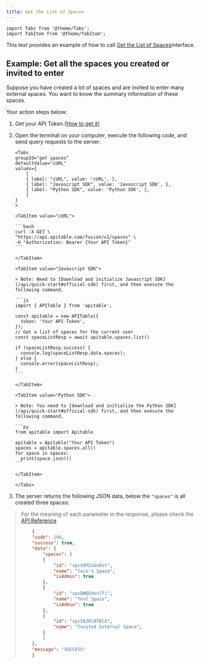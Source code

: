 ```yaml
---
title: Get the List of Spaces
---
```


````mdx-code-block
import Tabs from '@theme/Tabs';
import TabItem from '@theme/TabItem';
````

This text provides an example of how to call [Get the List of Spaces](/api/reference#operation/get-spaces)interface.

## Example: Get all the spaces you created or invited to enter

Suppose you have created a lot of spaces and are invited to enter many external spaces. You want to know the summary information of these spaces.

Your action steps below:

1. Get your API Token.([How to get it](quick-start.md#get-api-token))

2. Open the terminal on your computer, execute the following code, and send query requests to the server:

    ````mdx-code-block
    <Tabs
    groupId="get spaces"
    defaultValue="cURL"
    values={
        [
        { label: "cURL", value: 'cURL', },
        { label: "Javascript SDK", value: 'Javascript SDK', },
        { label: "Python SDK", value: 'Python SDK', },
        ]
    }
    >

    <TabItem value="cURL">

    ```bash
    curl -X GET \
    "https://api.apitable.com/fusion/v1/spaces" \
    -H "Authorization: Bearer {Your API Token}"
    ```

    </TabItem>

    <TabItem value="Javascript SDK">

    > Note: Need to [Download and initialize Javascript SDK](/api/quick-start#official-sdk) first, and then execute the following command.

    ```js
    import { APITable } from 'apitable';

    const apitable = new APITable({
      token: 'Your API Token',
    });
    // Get a list of spaces for the current user
    const spaceListResp = await apitable.spaces.list()

    if (spaceListResp.success) {
      console.log(spaceListResp.data.spaces);
    } else {
      console.error(spaceListResp);
    }
    ```

    </TabItem>

    <TabItem value="Python SDK">

    > Note: You need to [download and initialize the Python SDK](/api/quick-start#official-sdk) first, and then execute the following command.

    ```py
    from apitable import Apitable

    apitable = Apitable("Your API Token")
    spaces = apitable.spaces.all()
    for space in spaces:
      print(space.json())
    ```

    </TabItem>

    </Tabs>
    ````
3. The server returns the following JSON data, below the `"spaces"` is all created three spaces:
> For the meaning of each parameter in the response, please check the [API Reference](/api/reference#operation/get-spaces) 
> 
> ```json
>     {
>     "code": 200,
>     "success": true,
>     "data": {
>         "spaces": [
>         {
>             "id": "spcX9P2xUcKst",
>             "name": "Coco's Space",
>             "isAdmin": true
>         },
>         {
>             "id": "spcDWQSdso7fi",
>             "name": "Test Space",
>             "isAdmin": true
>         },
>         {
>             "id": "spc56JRl8TBlX",
>             "name": "Invited External Space",
>         }
>         ]
>     },
>     "message": "SUCCESS"
>     }
> ```
